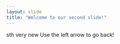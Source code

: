 ```yaml
---
layout: slide
title: "Welcome to our second slide!"
---
```

sth very new
Use the left arrow to go back!
